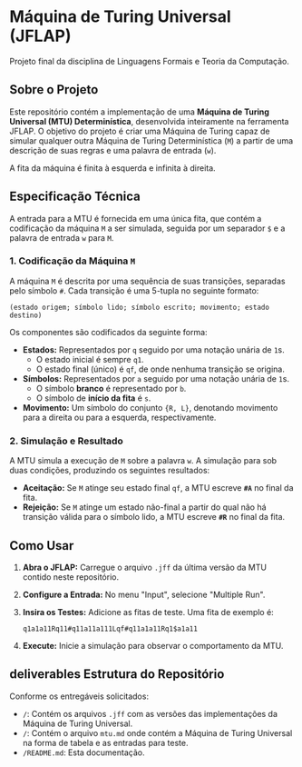 # Máquina de Turing Universal (JFLAP)

Projeto final da disciplina de Linguagens Formais e Teoria da Computação.

## Sobre o Projeto

Este repositório contém a implementação de uma **Máquina de Turing Universal (MTU) Determinística**, desenvolvida inteiramente na ferramenta JFLAP. O objetivo do projeto é criar uma Máquina de Turing capaz de simular qualquer outra Máquina de Turing Determinística (`M`) a partir de uma descrição de suas regras e uma palavra de entrada (`w`).

A fita da máquina é finita à esquerda e infinita à direita.

## Especificação Técnica

A entrada para a MTU é fornecida em uma única fita, que contém a codificação da máquina `M` a ser simulada, seguida por um separador `$` e a palavra de entrada `w` para `M`.

### 1. Codificação da Máquina `M`

A máquina `M` é descrita por uma sequência de suas transições, separadas pelo símbolo `#`. Cada transição é uma 5-tupla no seguinte formato:

`(estado origem; símbolo lido; símbolo escrito; movimento; estado destino)`

Os componentes são codificados da seguinte forma:

* **Estados:** Representados por `q` seguido por uma notação unária de `1`s.
    * O estado inicial é sempre `q1`.
    * O estado final (único) é `qf`, de onde nenhuma transição se origina.
* **Símbolos:** Representados por `a` seguido por uma notação unária de `1`s.
    * O símbolo **branco** é representado por `b`.
    * O símbolo de **início da fita** é `s`.
* **Movimento:** Um símbolo do conjunto `{R, L}`, denotando movimento para a direita ou para a esquerda, respectivamente.

### 2. Simulação e Resultado

A MTU simula a execução de `M` sobre a palavra `w`. A simulação para sob duas condições, produzindo os seguintes resultados:

* **Aceitação:** Se `M` atinge seu estado final `qf`, a MTU escreve **`#A`** no final da fita.
* **Rejeição:** Se `M` atinge um estado não-final a partir do qual não há transição válida para o símbolo lido, a MTU escreve **`#R`** no final da fita.

## Como Usar

1.  **Abra o JFLAP:** Carregue o arquivo `.jff` da última versão da MTU contido neste repositório.
2.  **Configure a Entrada:** No menu "Input", selecione "Multiple Run".
3.  **Insira os Testes:** Adicione as fitas de teste. Uma fita de exemplo é:

    ```
    q1a1a11Rq11#q11a11a111Lqf#q11a1a11Rq1$a1a11
    ```

4.  **Execute:** Inicie a simulação para observar o comportamento da MTU.

##  deliverables Estrutura do Repositório

Conforme os entregáveis solicitados:

* `/`: Contém os arquivos `.jff` com as versões das implementações da Máquina de Turing Universal.
* `/`: Contém o arquivo `mtu.md` onde contém a Máquina de Turing Universal na forma de tabela e as entradas para teste.
* `/README.md`: Esta documentação.

